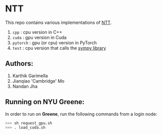 # NTT
This repo contains various implementations of [NTT](https://en.wikipedia.org/wiki/Discrete_Fourier_transform_(general)#Number-theoretic_transform).

1. `cpp`     : cpu version in C++
2. `cuda`    : gpu version in Cuda  
3. `pytorch` : gpu (or cpu) version in PyTorch
4. `test`    : cpu version that calls the [sympy library](https://www.sympy.org/en/index.html)


## Authors:
1. Karthik Garimella
2. Jianqiao 'Cambridge' Mo
3. Nandan Jha

## Running on NYU Greene:
In order to run on **Greene**, run the following commands from a login node:
```bash
>>> sh request_gpu.sh
>>> . load_cuda.sh
```
